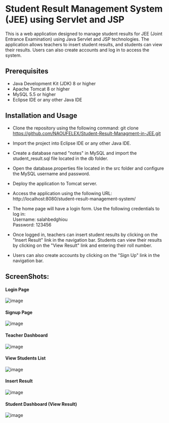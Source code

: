 # Student Result Management System (JEE) using Servlet and JSP


This is a web application designed to manage student results for JEE (Joint Entrance Examination) using Java Servlet and JSP technologies. The application allows teachers to insert student results, and students can view their results. Users can also create accounts and log in to access the system.

## Prerequisites
- Java Development Kit (JDK) 8 or higher
- Apache Tomcat 8 or higher
- MySQL 5.5 or higher
- Eclipse IDE or any other Java IDE

## Installation and Usage
- Clone the repository using the following command:
 git clone https://github.com/NAOUFELEX/Student-Result-Managment-in-JEE.git

- Import the project into Eclipse IDE or any other Java IDE.

- Create a database named "notes" in MySQL and import the student_result.sql file located in the db folder.

- Open the database.properties file located in the src folder and configure the MySQL username and password.

- Deploy the application to Tomcat server.

- Access the application using the following URL:
    http://localhost:8080/student-result-management-system/

+ The home page will have a login form. Use the following credentials to log in:<br>
       Username: salahbedghiou
   <br>Password: 123456
+ Once logged in, teachers can insert student results by clicking on the "Insert Result" link in the navigation bar. Students can view their results by clicking   on the "View Result" link and entering their roll number.

+ Users can also create accounts by clicking on the "Sign Up" link in the navigation bar.

## ScreenShots:
#### Login Page
![image](https://user-images.githubusercontent.com/77999196/236283775-3f144f7b-09b7-4146-b538-9b3af73801e6.png)

#### Signup Page
![image](https://user-images.githubusercontent.com/77999196/236284180-bdf17bd6-38a4-46bc-af34-31ec2050d2fa.png)

#### Teacher Dashboard
![image](https://user-images.githubusercontent.com/77999196/236284442-5a86d5c6-817b-48a9-9f8d-d15cea1fac56.png)

#### View Students List
![image](https://user-images.githubusercontent.com/77999196/236286650-99e17f6c-75fa-4745-b71a-1aec2844620b.png)

#### Insert Result
![image](https://user-images.githubusercontent.com/77999196/236286913-db9901e6-434d-4f2f-a85d-d3af1ec0320b.png)

#### Student Dashboard (View Result)
![image](https://user-images.githubusercontent.com/77999196/236306576-b370f2ab-58e8-438f-b37c-97c53a51333c.png)


